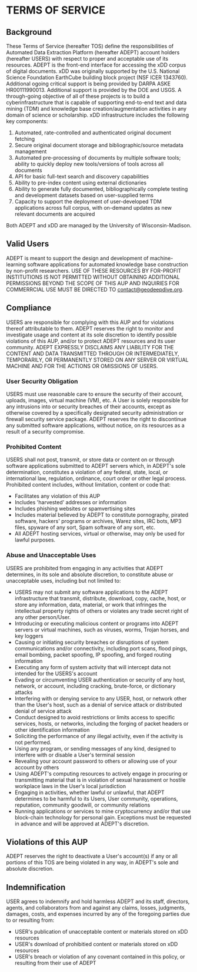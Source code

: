 # TERMS OF SERVICE

## Background
These Terms of Service (hereafter TOS) define the responsibilities of Automated Data Extraction Platform (hereafter ADEPT) account holders (hereafter USERS) with respect to proper and acceptable use of its resources. ADEPT is the front-end interface for accessing the xDD corpus of digital documents. xDD was originally supported by the U.S. National Science Foundation EarthCube building block project (NSF ICER 1343760). Additional ogoing critical support is being provided by DARPA ASKE HR00111990013. Additional support is provided by the DOE and USGS. A through-going objective of all of these projects is to build a cyberinfrastructure that is capable of supporting end-to-end text and data mining (TDM) and knowledge base creation/augmentation activities in any domain of science or scholarship. xDD infrastructure includes the following key components:

1. Automated, rate-controlled and authenticated original document fetching
2. Secure original document storage and bibliographic/source metadata management
3. Automated pre-processing of documents by multiple software tools; ability to quickly deploy new tools/versions of tools across all documents
4. API for basic full-text search and discovery capabilities
5. Ability to pre-index content using external dictionaries
6. Ability to generate fully documented, bibliographically complete testing and development datasets based on user-supplied terms
7. Capacity to support the deployment of user-developed TDM applications across full corpus, with on-demand updates as new relevant documents are acquired

Both ADEPT and xDD are managed by the University of Wisconsin-Madison.

## Valid Users
ADEPT is meant to support the design and development of machine-learning software applications for automated knowledge base construction by non-profit researchers. USE OF THESE RESOURCES BY FOR-PROFIT INSTITUTIONS IS NOT PERMITTED WITHOUT OBTAINING ADDITIONAL PERMISSIONS BEYOND THE SCOPE OF THIS AUP AND INQUIRIES FOR COMMERRCIAL USE MUST BE DIRECTED TO contact@geodeepdive.org. 

## Compliance
USERS are responsible for complying with this AUP and for violations thereof attributable to them. ADEPT reserves the right to monitor and investigate usage and content at its sole discretion to identify possible violations of this AUP, and/or to protect ADEPT resources and its user community. ADEPT EXPRESSLY DISCLAIMS ANY LIABILITY FOR THE CONTENT AND DATA TRANSMITTED THROUGH OR INTERMEDIATELY, TEMPORARILY, OR PERMANENTLY STORED ON ANY SERVER OR VIRTUAL MACHINE AND FOR THE ACTIONS OR OMISSIONS OF USERS.

### User Security Obligation
USERS must use reasonable care to ensure the security of their account, uploads, images, virtual machine (VM), etc. A User is solely responsible for any intrusions into or security breaches of their accounts, except as otherwise covered by a specifically designated security administration or firewall security service package. ADEPT reserves the right to discontinue any submitted software applications, without notice, on its resources as a result of a security compromise.

### Prohibited Content
USERS shall not post, transmit, or store data or content on or through software applications submitted to ADEPT servers which, in ADEPT's sole determination, constitutes a violation of any federal, state, local, or international law, regulation, ordinance, court order or other legal process. Prohibited content includes, without limitation, content or code that:

+ Facilitates any violation of this AUP
+ Includes 'harvested' addresses or information
+ Includes phishing websites or spamvertising sites
+ Includes material believed by ADEPT to constitute pornography, pirated software, hackers' programs or archives, Warez sites, IRC bots, MP3 files, spyware of any sort, Spam software of any sort, etc.
+ All ADEPT hosting services, virtual or otherwise, may only be used for lawful purposes.

### Abuse and Unacceptable Uses
USERS are prohibited from engaging in any activities that ADEPT determines, in its sole and absolute discretion, to constitute abuse or unacceptable uses, including but not limited to:

+ USERS may not submit any software applications to the ADEPT infrastructure that transmit, distribute, download, copy, cache, host, or store any information, data, material, or work that infringes the intellectual property rights of others or violates any trade secret right of any other person/User.
+ Introducing or executing malicious content or programs into ADEPT servers or virtual machines, such as viruses, worms, Trojan horses, and key loggers
+ Causing or initiating security breaches or disruptions of system communications and/or connectivity, including port scans, flood pings, email bombing, packet spoofing, IP spoofing, and forged routing information
+ Executing any form of system activity that will intercept data not intended for the USERS's account
+ Evading or circumventing USER authentication or security of any host, network, or account, including cracking, brute-force, or dictionary attacks
+ Interfering with or denying service to any USER, host, or network other than the User's host, such as a denial of service attack or distributed denial of service attack
+ Conduct designed to avoid restrictions or limits access to specific services, hosts, or networks, including the forging of packet headers or other identification information
+ Soliciting the performance of any illegal activity, even if the activity is not performed.
+ Using any program, or sending messages of any kind, designed to interfere with or disable a User's terminal session
+ Revealing your account password to others or allowing use of your account by others
+ Using ADEPT's computing resources to actively engage in procuring or transmitting material that is in violation of sexual harassment or hostile workplace laws in the User's local jurisdiction
+ Engaging in activities, whether lawful or unlawful, that ADEPT determines to be harmful to its Users, User community, operations, reputation, community goodwill, or community relations
+ Running applications or services to mine cryptocurrency and/or that use block-chain technology for personal gain. Exceptions must be requested in advance and will be approved at ADEPT's discretion.

## Violations of this AUP
ADEPT reserves the right to deactivate a User's account(s) if any or all portions of this TOS are being violated in any way, in ADEPT's sole and absolute discretion.

## Indemnification
USER agrees to indemnify and hold harmless ADEPT and its staff, directors, agents, and collaborators from and against any claims, losses, judgments, damages, costs, and expenses incurred by any of the foregoing parties due to or resulting from:

+ USER's publication of unacceptable content or materials stored on xDD resources
+ USER's download of prohibitied content or materials stored on xDD resources
+ USER's breach or violation of any covenant contained in this policy, or resulting from their use of ADEPT
